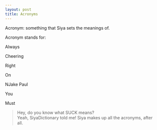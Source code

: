 ```yaml
---
layout: post
title: Acronyms
---
```


Acronym: something that Siya sets the meanings of.

Acronym stands for: 

Always

Cheering

Right

On

NJake Paul

You

Must


> Hey, do you know what SUCK means?  
> Yeah, SiyaDictionary told me! Siya makes up all the acronyms, after all. 



